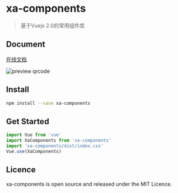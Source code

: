 # xa-components

> 基于Vuejs 2.0的常用组件库

## Document

[在线文档](https://xagFE.github.io/xa-components/docs)

![preview qrcode](src-docs/assets/preview_qrcode.png)

## Install

```bash
npm install --save xa-components
```

## Get Started

```javascript
import Vue from 'vue'
import XaComponents from 'xa-components'
import 'xa-components/dist/index.css'
Vue.use(XaComponents)
```

## Licence

xa-components is open source and released under the MIT Licence.
